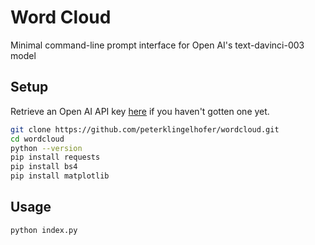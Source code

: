 # Word Cloud
Minimal command-line prompt interface for Open AI's text-davinci-003 model

## Setup
Retrieve an Open AI API key [here](https://beta.openai.com/account/api-keys) if you haven't gotten one yet.

```sh
git clone https://github.com/peterklingelhofer/wordcloud.git
cd wordcloud
python --version
pip install requests
pip install bs4
pip install matplotlib
```

## Usage
```sh
python index.py
```

